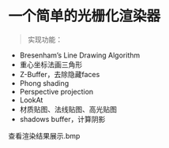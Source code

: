 # 一个简单的光栅化渲染器

> 实现功能：
- Bresenham’s Line Drawing Algorithm
- 重心坐标法画三角形
- Z-Buffer，去除隐藏faces
- Phong shading
- Perspective projection
- LookAt
- 材质贴图、法线贴图、高光贴图
- shadows buffer，计算阴影

查看渲染结果展示.bmp